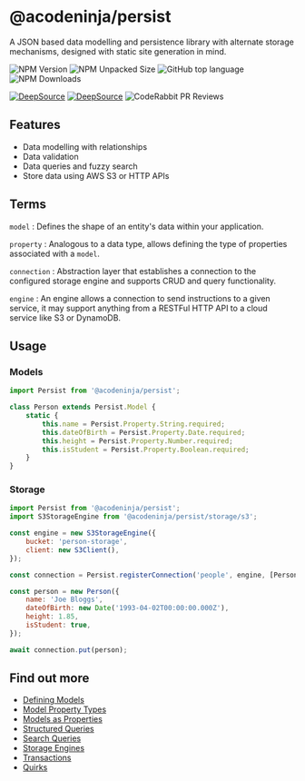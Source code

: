# @acodeninja/persist

A JSON based data modelling and persistence library with alternate storage mechanisms, designed with static site generation in mind.

![NPM Version](https://img.shields.io/npm/v/%40acodeninja%2Fpersist)
![NPM Unpacked Size](https://img.shields.io/npm/unpacked-size/%40acodeninja%2Fpersist)
![GitHub top language](https://img.shields.io/github/languages/top/acodeninja/persist)
![NPM Downloads](https://img.shields.io/npm/dw/%40acodeninja%2Fpersist)

[![DeepSource](https://app.deepsource.com/gh/acodeninja/persist.svg/?label=active+issues&show_trend=true&token=Vd8_PJuRwwoq4_uBJ0_ymc06)](https://app.deepsource.com/gh/acodeninja/persist/)
[![DeepSource](https://app.deepsource.com/gh/acodeninja/persist.svg/?label=code+coverage&show_trend=true&token=Vd8_PJuRwwoq4_uBJ0_ymc06)](https://app.deepsource.com/gh/acodeninja/persist/)
![CodeRabbit PR Reviews](https://img.shields.io/coderabbit/prs/github/acodeninja/persist?utm_source=oss&utm_medium=github&utm_campaign=acodeninja%2Fpersist&labelColor=171717&color=FF570A&link=https%3A%2F%2Fcoderabbit.ai&label=CodeRabbit+Reviews)

## Features

- Data modelling with relationships
- Data validation
- Data queries and fuzzy search
- Store data using AWS S3 or HTTP APIs

## Terms

`model`
: Defines the shape of an entity's data within your application.

`property`
: Analogous to a data type, allows defining the type of properties associated with a `model`.

`connection`
: Abstraction layer that establishes a connection to the configured storage engine and supports CRUD and query functionality.

`engine`
: An engine allows a connection to send instructions to a given service, it may support anything from a RESTFul HTTP API to a cloud service like S3 or DynamoDB.

## Usage

### Models

```javascript
import Persist from '@acodeninja/persist';

class Person extends Persist.Model {
    static {
        this.name = Persist.Property.String.required;
        this.dateOfBirth = Persist.Property.Date.required;
        this.height = Persist.Property.Number.required;
        this.isStudent = Persist.Property.Boolean.required;
    }
}
```

### Storage

```javascript
import Persist from '@acodeninja/persist';
import S3StorageEngine from '@acodeninja/persist/storage/s3';

const engine = new S3StorageEngine({
    bucket: 'person-storage',
    client: new S3Client(),
});

const connection = Persist.registerConnection('people', engine, [Person]);

const person = new Person({
    name: 'Joe Bloggs',
    dateOfBirth: new Date('1993-04-02T00:00:00.000Z'),
    height: 1.85,
    isStudent: true,
});

await connection.put(person);
```

## Find out more

- [Defining Models](./docs/defining-models.md)
- [Model Property Types](./docs/model-properties)
- [Models as Properties](./docs/models-as-properties.md)
- [Structured Queries](./docs/structured-queries.md)
- [Search Queries](./docs/search-queries.md)
- [Storage Engines](./docs/storage-engines.md)
- [Transactions](./docs/transactions.md)
- [Quirks](./docs/code-quirks.md)
